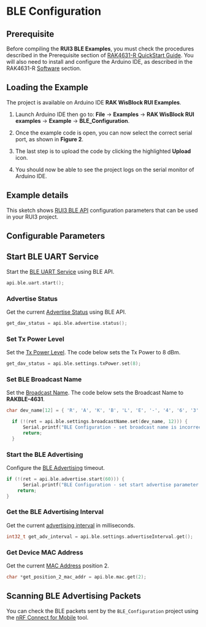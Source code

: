 # BLE Configuration

## Prerequisite

Before compiling the **RUI3 BLE Examples**, you must check the procedures described in the Prerequisite section of [RAK4631-R QuickStart Guide](/Product-Categories/WisBlock/RAK4631-R/Quickstart/#prerequisite).
You will also need to install and configure the Arduino IDE, as described in the RAK4631-R [Software](/Product-Categories/WisBlock/RAK4631-R/Quickstart/#software) section.

## Loading the Example

The project is available on Arduino IDE **RAK WisBlock RUI Examples**.

1. Launch Arduino IDE then go to: **File** -> **Examples** -> **RAK WisBlock RUI examples** -> **Example** -> **BLE_Configuration**.
 
<rk-img
  src="/assets/images/rui3/ble_examples/ble-conf-arduino.png"
  width="100%"
  caption="RAK WisBlock RUI BLE configuration example"
/>

2. Once the example code is open, you can now select the correct serial port, as shown in **Figure 2**.

<rk-img
  src="/assets/images/rui3/ble_examples/arduino-port.png"
  width="100%"
  caption="Selecting the correct serial port"
/>

3. The last step is to upload the code by clicking the highlighted **Upload** icon.

<rk-img
  src="/assets/images/rui3/ble_examples/ble-conf-upload.png"
  width="100%"
  caption="Uploading the BLE_Configuration example code"
/>

4. You should now be able to see the project logs on the serial monitor of Arduino IDE.

<rk-img
  src="/assets/images/rui3/ble_examples/ble-conf-log.png"
  width="90%"
  caption="Serial monitor BLE_Configuration log"
/>

## Example details

This sketch shows [RUI3 BLE API](/RUI3/BLE/) configuration parameters that can be used in your RUI3 project.<br>



## Configurable Parameters

## Start BLE UART Service

Start the [BLE UART Service](/RUI3/BLE/#start) using BLE API.

```c
api.ble.uart.start();
```
### Advertise Status

Get the current [Advertise Status](/RUI3/BLE/#status) using BLE API.

```c
get_dav_status = api.ble.advertise.status();
```

### Set Tx Power Level

Set the [Tx Power Level](/RUI3/BLE/#set). The code below sets the Tx Power to 8&nbsp;dBm.

```c
get_dav_status = api.ble.settings.txPower.set(8);
```

### Set BLE Broadcast Name

Set the [Broadcast Name](/RUI3/BLE/#set-3). The code below sets the Broadcast Name to **RAKBLE-4631**.

```c
char dev_name[12] = { 'R', 'A', 'K', 'B', 'L', 'E', '-', '4', '6', '3', '1', '\0' };

  if (!(ret = api.ble.settings.broadcastName.set(dev_name, 12))) {
      Serial.printf("BLE Configuration - set broadcast name is incorrect! \r\n");
      return;
  }
```
### Start the BLE Advertising

Configure the [BLE Advertising](/RUI3/BLE/#start-2) timeout.

```c
if (!(ret = api.ble.advertise.start(60))) {
      Serial.printf("BLE Configuration - set start advertise parameter is incorrect! \r\n");
    return;
}
```
### Get the BLE Advertising Interval

Get the current [advertising interval](/RUI3/BLE/#get-3) in milliseconds.

```c
int32_t get_adv_interval = api.ble.settings.advertiseInterval.get();
```

### Get Device MAC Address

Get the current [MAC Address](/RUI3/BLE/#get) position 2.
```c
char *get_position_2_mac_addr = api.ble.mac.get(2);
```

## Scanning BLE Advertising Packets

You can check the BLE packets sent by the `BLE_Configuration` project using the [nRF Connect for Mobile](https://www.nordicsemi.com/Products/Development-tools/nrf-connect-for-mobile) tool.

<rk-img
  src="/assets/images/rui3/ble_examples/ble-conf-scan.png"
  width="40%"
  caption="nRF Connect for Mobile tool scan"
/>
